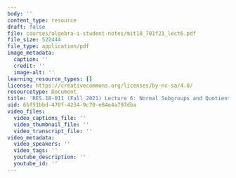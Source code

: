 ```yaml
---
body: ''
content_type: resource
draft: false
file: courses/algebra-i-student-notes/mit18_701f21_lect6.pdf
file_size: 522444
file_type: application/pdf
image_metadata:
  caption: ''
  credit: ''
  image-alt: ''
learning_resource_types: []
license: https://creativecommons.org/licenses/by-nc-sa/4.0/
resourcetype: Document
title: 'RES.18-011 (Fall 2021) Lecture 6: Normal Subgroups and Quotient Groups '
uid: 6bf51bbd-470f-4234-9c70-e84e4a797dba
video_files:
  video_captions_file: ''
  video_thumbnail_file: ''
  video_transcript_file: ''
video_metadata:
  video_speakers: ''
  video_tags: ''
  youtube_description: ''
  youtube_id: ''
---
```

